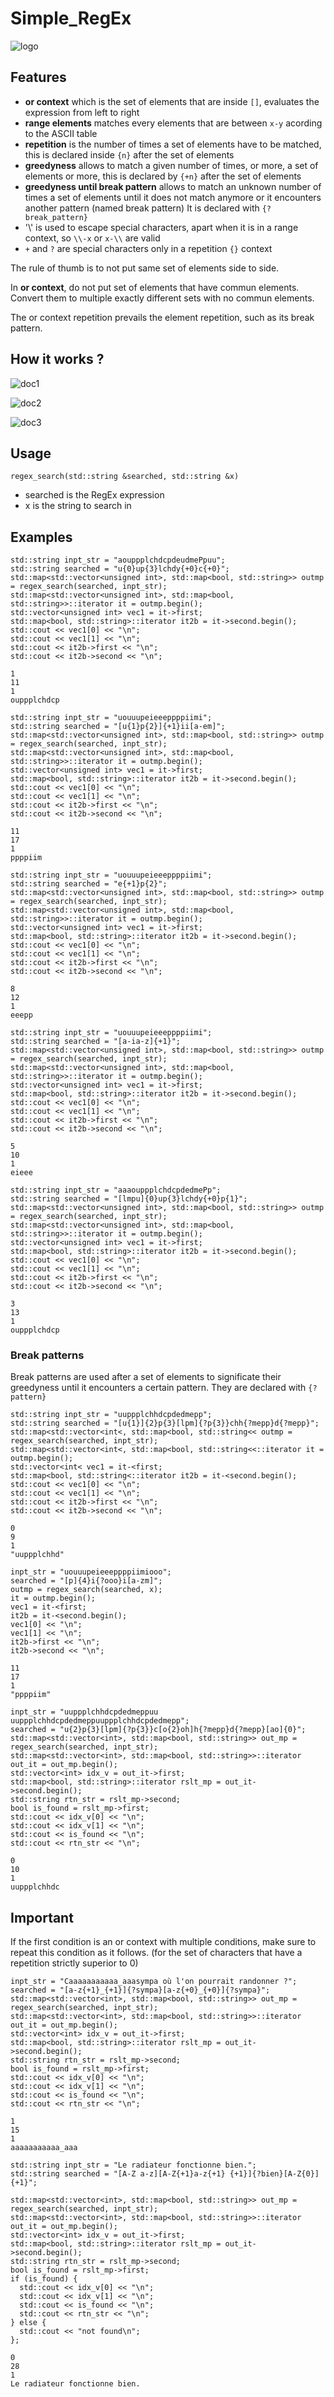 # Simple_RegEx

![logo](logo.jpg)

## Features

- **or context** which is the set of elements that are inside `[]`, evaluates the expression from left to right 
- **range elements** matches every elements that are between `x-y` acording to the ASCII table
- **repetition** is the number of times a set of elements have to be matched, this is declared inside `{n}` after the set of elements
- **greedyness** allows to match a given number of times, or more, a set of elements or more, this is declared by `{+n}` after the set of elements
- **greedyness until break pattern** allows to match an unknown number of times a set of elements until it does not match anymore or it encounters another pattern (named break pattern) It is declared with `{?break_pattern}`
- '\\' is used to escape special characters, apart when it is in a range context, so `\\-x` or `x-\\` are valid
- `+` and `?` are special characters only in a repetition `{}` context

The rule of thumb is to not put same set of elements side to side.

In **or context**, do not put set of elements that have commun elements. Convert them to multiple exactly different sets with no commun elements.

The or context repetition prevails the element repetition, such as its break pattern.

## How it works ?

![doc1](doc1.jpg)

![doc2](doc2.jpg)

![doc3](doc3.jpg)

## Usage

`regex_search(std::string &searched, std::string &x)`

- searched is the RegEx expression
- x is the string to search in

## Examples

```
std::string inpt_str = "aouppplchdcpdeudmePpuu";
std::string searched = "u{0}up{3}lchdy{+0}c{+0}";
std::map<std::vector<unsigned int>, std::map<bool, std::string>> outmp = regex_search(searched, inpt_str);
std::map<std::vector<unsigned int>, std::map<bool, std::string>>::iterator it = outmp.begin();
std::vector<unsigned int> vec1 = it->first;
std::map<bool, std::string>::iterator it2b = it->second.begin();
std::cout << vec1[0] << "\n";
std::cout << vec1[1] << "\n";
std::cout << it2b->first << "\n";
std::cout << it2b->second << "\n";
```

```
1
11
1
ouppplchdcp
```

```
std::string inpt_str = "uouuupeieeeppppiimi";
std::string searched = "[u{1}p{2}]{+1}ii[a-em]";
std::map<std::vector<unsigned int>, std::map<bool, std::string>> outmp = regex_search(searched, inpt_str);
std::map<std::vector<unsigned int>, std::map<bool, std::string>>::iterator it = outmp.begin();
std::vector<unsigned int> vec1 = it->first;
std::map<bool, std::string>::iterator it2b = it->second.begin();
std::cout << vec1[0] << "\n";
std::cout << vec1[1] << "\n";
std::cout << it2b->first << "\n";
std::cout << it2b->second << "\n";
```

```
11
17
1
ppppiim
```

```
std::string inpt_str = "uouuupeieeeppppiimi";
std::string searched = "e{+1}p{2}";
std::map<std::vector<unsigned int>, std::map<bool, std::string>> outmp = regex_search(searched, inpt_str);
std::map<std::vector<unsigned int>, std::map<bool, std::string>>::iterator it = outmp.begin();
std::vector<unsigned int> vec1 = it->first;
std::map<bool, std::string>::iterator it2b = it->second.begin();
std::cout << vec1[0] << "\n";
std::cout << vec1[1] << "\n";
std::cout << it2b->first << "\n";
std::cout << it2b->second << "\n";
```

```
8
12
1
eeepp
```

```
std::string inpt_str = "uouuupeieeeppppiimi";
std::string searched = "[a-ia-z]{+1}";
std::map<std::vector<unsigned int>, std::map<bool, std::string>> outmp = regex_search(searched, inpt_str);
std::map<std::vector<unsigned int>, std::map<bool, std::string>>::iterator it = outmp.begin();
std::vector<unsigned int> vec1 = it->first;
std::map<bool, std::string>::iterator it2b = it->second.begin();
std::cout << vec1[0] << "\n";
std::cout << vec1[1] << "\n";
std::cout << it2b->first << "\n";
std::cout << it2b->second << "\n";
```

```
5
10
1
eieee
```

```
std::string inpt_str = "aaaouppplchdcpdedmePp";
std::string searched = "[lmpu]{0}up{3}lchdy{+0}p{1}";
std::map<std::vector<unsigned int>, std::map<bool, std::string>> outmp = regex_search(searched, inpt_str);
std::map<std::vector<unsigned int>, std::map<bool, std::string>>::iterator it = outmp.begin();
std::vector<unsigned int> vec1 = it->first;
std::map<bool, std::string>::iterator it2b = it->second.begin();
std::cout << vec1[0] << "\n";
std::cout << vec1[1] << "\n";
std::cout << it2b->first << "\n";
std::cout << it2b->second << "\n";
```

```
3
13
1
ouppplchdcp
```

### Break patterns

Break patterns are used after a set of elements to significate their greedyness until it encounters a certain pattern. They are declared with `{?pattern}`

```
std::string inpt_str = "uuppplchhdcpdedmepp";
std::string searched = "[u{1}]{2}p{3}[lpm]{?p{3}}chh{?mepp}d{?mepp}";
std::map<std::vector<int<, std::map<bool, std::string<< outmp = regex_search(searched, inpt_str);
std::map<std::vector<int<, std::map<bool, std::string<<::iterator it = outmp.begin();
std::vector<int< vec1 = it-<first;
std::map<bool, std::string<::iterator it2b = it-<second.begin();
std::cout << vec1[0] << "\n";
std::cout << vec1[1] << "\n";
std::cout << it2b->first << "\n";
std::cout << it2b->second << "\n";
```

```
0
9
1
"uuppplchhd"
```

```
inpt_str = "uouuupeieeeppppiimiooo";
searched = "[p]{4}i{?ooo}i[a-zm]";
outmp = regex_search(searched, x);
it = outmp.begin();
vec1 = it-<first;
it2b = it-<second.begin();
vec1[0] << "\n";
vec1[1] << "\n";
it2b->first << "\n";
it2b->second << "\n";
```

```
11
17
1
"ppppiim"
```

```
inpt_str = "uuppplchhdcpdedmeppuu uuppplchhdcpdedmeppuuppplchhdcpdedmepp";
searched = "u{2}p{3}[lpm]{?p{3}}c[o{2}oh]h{?mepp}d{?mepp}[ao]{0}";
std::map<std::vector<int>, std::map<bool, std::string>> out_mp = regex_search(searched, inpt_str);
std::map<std::vector<int>, std::map<bool, std::string>>::iterator out_it = out_mp.begin();
std::vector<int> idx_v = out_it->first;
std::map<bool, std::string>::iterator rslt_mp = out_it->second.begin();
std::string rtn_str = rslt_mp->second;
bool is_found = rslt_mp->first;
std::cout << idx_v[0] << "\n";
std::cout << idx_v[1] << "\n";
std::cout << is_found << "\n";
std::cout << rtn_str << "\n";
```

```
0
10
1
uuppplchhdc
```

## Important 

If the first condition is an or context with multiple conditions, make sure to repeat this condition as it follows. (for the set of characters that have a repetition strictly superior to 0)

```
inpt_str = "Caaaaaaaaaaa_aaasympa où l'on pourrait randonner ?";
searched = "[a-z{+1}_{+1}]{?sympa}[a-z{+0}_{+0}]{?sympa}";
std::map<std::vector<int>, std::map<bool, std::string>> out_mp = regex_search(searched, inpt_str);
std::map<std::vector<int>, std::map<bool, std::string>>::iterator out_it = out_mp.begin();
std::vector<int> idx_v = out_it->first;
std::map<bool, std::string>::iterator rslt_mp = out_it->second.begin();
std::string rtn_str = rslt_mp->second;
bool is_found = rslt_mp->first;
std::cout << idx_v[0] << "\n";
std::cout << idx_v[1] << "\n";
std::cout << is_found << "\n";
std::cout << rtn_str << "\n";
```

```
1
15
1
aaaaaaaaaaa_aaa
```

```
std::string inpt_str = "Le radiateur fonctionne bien.";
std::string searched = "[A-Z a-z][A-Z{+1}a-z{+1} {+1}]{?bien}[A-Z{0}]{+1}";

std::map<std::vector<int>, std::map<bool, std::string>> out_mp = regex_search(searched, inpt_str);
std::map<std::vector<int>, std::map<bool, std::string>>::iterator out_it = out_mp.begin();
std::vector<int> idx_v = out_it->first;
std::map<bool, std::string>::iterator rslt_mp = out_it->second.begin();
std::string rtn_str = rslt_mp->second;
bool is_found = rslt_mp->first;
if (is_found) {
  std::cout << idx_v[0] << "\n";
  std::cout << idx_v[1] << "\n";
  std::cout << is_found << "\n";
  std::cout << rtn_str << "\n";
} else {
  std::cout << "not found\n";
};
```

```
0
28
1
Le radiateur fonctionne bien.
```


